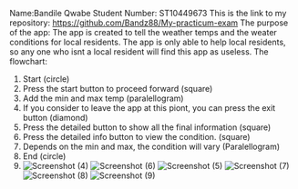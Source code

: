 Name:Bandile Qwabe
Student Number: ST10449673
This is the link to my repository: https://github.com/Bandz88/My-practicum-exam
The purpose of the app: The app is created to tell the weather temps and the weater conditions for local residents.
The app is only able to help local residents, so any one who isnt a local resident will find this app as useless.
The flowchart:
1. Start (circle)
2. Press the start button to proceed forward (square)
3. Add the min and max temp (paralellogram)
4. If you consider to leave the app at this piont, you can press the exit button (diamond)
5. Press the detailed button to show all the final information (square)
6. Press the detailed info button to view the condition. (square)
7. Depends on the min and max, the condition will vary (Paralellogram)
8. End (circle)
9. ![Screenshot (4)](https://github.com/Bandz88/My-practicum-exam/assets/161321315/6e6cadb7-3738-4fa0-ba95-15b79ba06e19)
![Screenshot (6)](https://github.com/Bandz88/My-practicum-exam/assets/161321315/26df9969-5fad-487b-863f-f7f1898cdb48)
![Screenshot (5)](https://github.com/Bandz88/My-practicum-exam/assets/161321315/40559865-7f6e-4238-b390-5d12faec9e9f)
![Screenshot (7)](https://github.com/Bandz88/My-practicum-exam/assets/161321315/bc65613b-87fd-458c-878f-f5bd40829947)
![Screenshot (8)](https://github.com/Bandz88/My-practicum-exam/assets/161321315/1202da19-e7b1-4da3-b7e3-166791d50c06)
![Screenshot (9)](https://github.com/Bandz88/My-practicum-exam/assets/161321315/1cfa3739-4199-4009-bd04-5843ae17d360)

